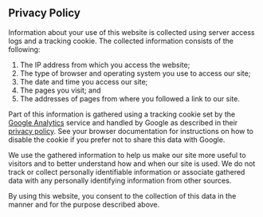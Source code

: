 ## Privacy Policy
<!--
Licensed to the Apache Software Foundation (ASF) under one
or more contributor license agreements.  See the NOTICE file
distributed with this work for additional information
regarding copyright ownership.  The ASF licenses this file
to you under the Apache License, Version 2.0 (the
"License"); you may not use this file except in compliance
with the License.  You may obtain a copy of the License at

    http://www.apache.org/licenses/LICENSE-2.0

Unless required by applicable law or agreed to in writing,
software distributed under the License is distributed on an
"AS IS" BASIS, WITHOUT WARRANTIES OR CONDITIONS OF ANY
KIND, either express or implied.  See the License for the
specific language governing permissions and limitations
under the License.
-->
Information about your use of this website is collected using server
access logs and a tracking cookie. The collected information consists of
the following:

1. The IP address from which you access the website;
2. The type of browser and operating system you use to access our site;
3. The date and time you access our site;
4. The pages you visit; and
5. The addresses of pages from where you followed a link to our site.

Part of this information is gathered using a tracking cookie set by the
[Google Analytics](https://www.google.com/analytics/) service and handled
by Google as described in their [privacy
policy](https://www.google.com/privacy.html). See your browser
documentation for instructions on how to disable the cookie if you
prefer not to share this data with Google.

We use the gathered information to help us make our site more useful to
visitors and to better understand how and when our site is used. We do
not track or collect personally identifiable information or associate
gathered data with any personally identifying information from other
sources.

By using this website, you consent to the collection of this data in the
manner and for the purpose described above.
